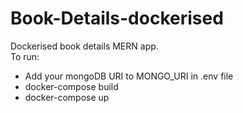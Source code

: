# Book-Details-dockerised
Dockerised book details MERN app.<br>
To run:
<ul>
  <li>Add your mongoDB URI to MONGO_URI in .env file</li>
  <li>docker-compose build</li>
  <li>docker-compose up</li>
</ul>

